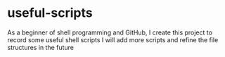 useful-scripts
==============
As a beginner of shell programming and GitHub, I create this project to record some useful shell scripts
I will add more scripts and refine the file structures in the future
